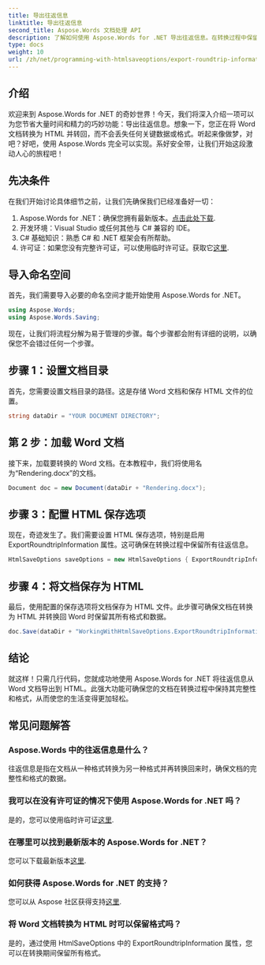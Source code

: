 ```yaml
---
title: 导出往返信息
linktitle: 导出往返信息
second_title: Aspose.Words 文档处理 API
description: 了解如何使用 Aspose.Words for .NET 导出往返信息。在转换过程中保留文档的完整性和格式。
type: docs
weight: 10
url: /zh/net/programming-with-htmlsaveoptions/export-roundtrip-information/
---
```

## 介绍

欢迎来到 Aspose.Words for .NET 的奇妙世界！今天，我们将深入介绍一项可以为您节省大量时间和精力的巧妙功能：导出往返信息。想象一下，您正在将 Word 文档转换为 HTML 并转回，而不会丢失任何关键数据或格式。听起来像做梦，对吧？好吧，使用 Aspose.Words 完全可以实现。系好安全带，让我们开始这段激动人心的旅程吧！

## 先决条件

在我们开始讨论具体细节之前，让我们先确保我们已经准备好一切：

1.  Aspose.Words for .NET：确保您拥有最新版本。[点击此处下载](https://releases.aspose.com/words/net/).
2. 开发环境：Visual Studio 或任何其他与 C# 兼容的 IDE。
3. C# 基础知识：熟悉 C# 和 .NET 框架会有所帮助。
4. 许可证：如果您没有完整许可证，可以使用临时许可证。获取它[这里](https://purchase.aspose.com/temporary-license/).

## 导入命名空间

首先，我们需要导入必要的命名空间才能开始使用 Aspose.Words for .NET。

```csharp
using Aspose.Words;
using Aspose.Words.Saving;
```

现在，让我们将流程分解为易于管理的步骤。每个步骤都会附有详细的说明，以确保您不会错过任何一个步骤。

## 步骤 1：设置文档目录

首先，您需要设置文档目录的路径。这是存储 Word 文档和保存 HTML 文件的位置。

```csharp
string dataDir = "YOUR DOCUMENT DIRECTORY";
```

## 第 2 步：加载 Word 文档

接下来，加载要转换的 Word 文档。在本教程中，我们将使用名为“Rendering.docx”的文档。

```csharp
Document doc = new Document(dataDir + "Rendering.docx");
```

## 步骤 3：配置 HTML 保存选项

现在，奇迹发生了。我们需要设置 HTML 保存选项，特别是启用 ExportRoundtripInformation 属性。这可确保在转换过程中保留所有往返信息。

```csharp
HtmlSaveOptions saveOptions = new HtmlSaveOptions { ExportRoundtripInformation = true };
```

## 步骤 4：将文档保存为 HTML

最后，使用配置的保存选项将文档保存为 HTML 文件。此步骤可确保文档在转换为 HTML 并转换回 Word 时保留其所有格式和数据。

```csharp
doc.Save(dataDir + "WorkingWithHtmlSaveOptions.ExportRoundtripInformation.html", saveOptions);
```

## 结论

就这样！只需几行代码，您就成功地使用 Aspose.Words for .NET 将往返信息从 Word 文档导出到 HTML。此强大功能可确保您的文档在转换过程中保持其完整性和格式，从而使您的生活变得更加轻松。

## 常见问题解答

### Aspose.Words 中的往返信息是什么？
往返信息是指在文档从一种格式转换为另一种格式并再转换回来时，确保文档的完整性和格式的数据。

### 我可以在没有许可证的情况下使用 Aspose.Words for .NET 吗？
是的，您可以使用临时许可证[这里](https://purchase.aspose.com/temporary-license/).

### 在哪里可以找到最新版本的 Aspose.Words for .NET？
您可以下载最新版本[这里](https://releases.aspose.com/words/net/).

### 如何获得 Aspose.Words for .NET 的支持？
您可以从 Aspose 社区获得支持[这里](https://forum.aspose.com/c/words/8).

### 将 Word 文档转换为 HTML 时可以保留格式吗？
是的，通过使用 HtmlSaveOptions 中的 ExportRoundtripInformation 属性，您可以在转换期间保留所有格式。